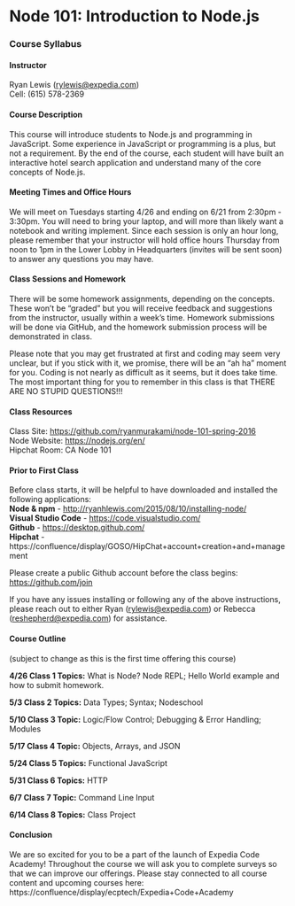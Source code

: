 # Node 101: Introduction to Node.js
### Course Syllabus

#### Instructor
Ryan Lewis (rylewis@expedia.com)  
Cell: (615) 578-2369

#### Course Description
This course will introduce students to Node.js and programming in JavaScript. Some experience in JavaScript or programming is a plus, but not a requirement. By the end of the course, each student will have built an interactive hotel search application and understand many of the core concepts of Node.js.
 
#### Meeting Times and Office Hours
We will meet on Tuesdays starting 4/26 and ending on 6/21 from 2:30pm - 3:30pm. You will need to bring your laptop, and will more than likely want a notebook and writing implement. Since each session is only an hour long, please remember that your instructor will hold office hours Thursday from noon to 1pm in the Lower Lobby in Headquarters (invites will be sent soon) to answer any questions you may have.
 
#### Class Sessions and Homework
There will be some homework assignments, depending on the concepts. These won’t be “graded” but you will receive feedback and suggestions from the instructor, usually within a week’s time. Homework submissions will be done via GitHub, and the homework submission process will be demonstrated in class.

Please note that you may get frustrated at first and coding may seem very unclear, but if you stick with it, we promise, there will be an “ah ha” moment for you. Coding is not nearly as difficult as it seems, but it does take time. The most important thing for you to remember in this class is that THERE ARE NO STUPID QUESTIONS!!!

#### Class Resources
Class Site: https://github.com/ryanmurakami/node-101-spring-2016  
Node Website: https://nodejs.org/en/  
Hipchat Room: CA Node 101  
 
#### Prior to First Class
Before class starts, it will be helpful to have downloaded and installed the following applications:  
**Node & npm** - http://ryanhlewis.com/2015/08/10/installing-node/  
**Visual Studio Code** - https://code.visualstudio.com/  
**Github** - https://desktop.github.com/  
**Hipchat** - https://confluence/display/GOSO/HipChat+account+creation+and+management  

Please create a public Github account before the class begins: https://github.com/join

If you have any issues installing or following any of the above instructions, please reach out to either Ryan (rylewis@expedia.com) or Rebecca (reshepherd@expedia.com) for assistance.
 
#### Course Outline 
(subject to change as this is the first time offering this course)
 
**4/26 Class 1 Topics:** What is Node? Node REPL; Hello World example and how to submit homework.
 
**5/3 Class 2 Topics:** Data Types; Syntax; Nodeschool
 
**5/10 Class 3 Topic:** Logic/Flow Control; Debugging & Error Handling; Modules
 
**5/17 Class 4 Topic:** Objects, Arrays, and JSON
 
**5/24 Class 5 Topics:** Functional JavaScript 
 
**5/31 Class 6 Topics:** HTTP
 
**6/7 Class 7 Topic:** Command Line Input
 
**6/14 Class 8 Topics:** Class Project
 
 
#### Conclusion
We are so excited for you to be a part of the launch of Expedia Code Academy! Throughout the course we will ask you to complete surveys so that we can improve our offerings. Please stay connected to all course content and upcoming courses here: https://confluence/display/ecptech/Expedia+Code+Academy

